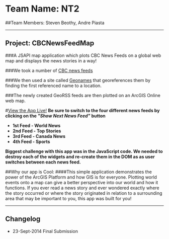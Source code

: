
# Team Name: NT2
##Team Members: Steven Beothy, Andre Piasta


----
## Project: CBCNewsFeedMap

###A JSAPI map application which plots CBC News Feeds on a global web map and displays the news stories in a way!

###We took a number of [CBC news feeds](http://www.cbc.ca/rss/)

###We then used a site called [Geonames](http://www.geonames.org/) that georeferences them by finding the first referenced name to a location. 

###The newly created GeoRSS feeds are then plotted on an ArcGIS Online web map.

#[View the App Live!](http://trainingportal.esri.ca/cbc/)
**Be sure to switch to the four different news feeds by clicking on the
*"Show Next News Feed"* button**

* **1st Feed - World News**
* **2nd Feed - Top Stories**
* **3rd Feed - Canada News**
* **4th Feed - Sports**

**Biggest challenge with this app was in the JavaScript code. We needed to destroy each of the widgets and re-create them in the DOM as as user switches between each news feed.**



##Why our app is Cool:
####This simple application demonstrates the power of the ArcGIS Platform and how GIS is for everyone. Plotting world events onto a map can give a better perspective into our world and how it functions. If you ever read a news story and ever wondered exactly where the story occurred or where the story originated in relation to a surrounding area that may be important to you, this app was built for you!

----
## Changelog
* 23-Sept-2014 Final Submission
